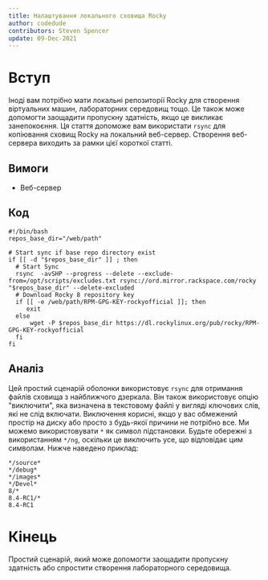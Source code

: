 ```yaml
---
title: Налаштування локального сховища Rocky
author: codedude
contributors: Steven Spencer
update: 09-Dec-2021
---
```


# Вступ

Іноді вам потрібно мати локальні репозиторії Rocky для створення віртуальних машин, лабораторних середовищ тощо. Це також може допомогти заощадити пропускну здатність, якщо це викликає занепокоєння.  Ця стаття допоможе вам використати `rsync` для копіювання сховищ Rocky на локальний веб-сервер.  Створення веб-сервера виходить за рамки цієї короткої статті.

## Вимоги

* Веб-сервер

## Код

```
#!/bin/bash
repos_base_dir="/web/path"

# Start sync if base repo directory exist
if [[ -d "$repos_base_dir" ]] ; then
  # Start Sync
  rsync  -avSHP --progress --delete --exclude-from=/opt/scripts/excludes.txt rsync://ord.mirror.rackspace.com/rocky  "$repos_base_dir" --delete-excluded
  # Download Rocky 8 repository key
  if [[ -e /web/path/RPM-GPG-KEY-rockyofficial ]]; then
     exit
  else
      wget -P $repos_base_dir https://dl.rockylinux.org/pub/rocky/RPM-GPG-KEY-rockyofficial
  fi
fi
```

## Аналіз

Цей простий сценарій оболонки використовує `rsync` для отримання файлів сховища з найближчого дзеркала.  Він також використовує опцію "виключити", яка визначена в текстовому файлі у вигляді ключових слів, які не слід включати.  Виключення корисні, якщо у вас обмежений простір на диску або просто з будь-якої причини не потрібно все.  Ми можемо використовувати `*` як символ підстановки.  Будьте обережні з використанням `*/ng`, оскільки це виключить усе, що відповідає цим символам.  Нижче наведено приклад:

```
*/source*
*/debug*
*/images*
*/Devel*
8/*
8.4-RC1/*
8.4-RC1
```

# Кінець
Простий сценарій, який може допомогти заощадити пропускну здатність або спростити створення лабораторного середовища.
